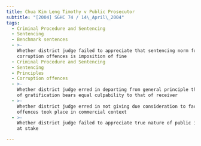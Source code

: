 ```yaml
---
title: Chua Kim Leng Timothy v Public Prosecutor
subtitle: "[2004] SGHC 74 / 14\_April\_2004"
tags:
  - Criminal Procedure and Sentencing
  - Sentencing
  - Benchmark sentences
  - >-
    Whether district judge failed to appreciate that sentencing norm for such
    corruption offences is imposition of fine
  - Criminal Procedure and Sentencing
  - Sentencing
  - Principles
  - Corruption offences
  - >-
    Whether district judge erred in departing from general principle that giver
    of gratification bears equal culpability to that of receiver
  - >-
    Whether district judge erred in not giving due consideration to fact that
    offences took place in commercial context
  - >-
    Whether district judge failed to appreciate true nature of public interest
    at stake

---
```


